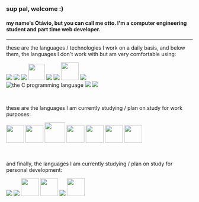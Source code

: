 ### sup pal, welcome :)

#### my name's Otávio, but you can call me otto. I'm a computer engineering student and part time web developer.

***

these are the languages / technologies I work on a daily basis, and below them, the languages I don't work with but am very comfortable using:
<div style="display: inline;">
    <img src="https://img.icons8.com/color/48/000000/javascript--v1.png" />
    <img src="https://img.icons8.com/color/48/000000/git.png" />
    <img src="https://img.icons8.com/color/48/000000/linux--v1.png" />
    <img src="https://raw.githubusercontent.com/enonic/xp/master/misc/logo.png" style="height: 44px" />
    <img src="https://img.icons8.com/color/48/000000/html-5--v1.png" />
    <img src="https://img.icons8.com/color/48/000000/css3.png" />
    <img src="https://cdn.jsdelivr.net/gh/devicons/devicon/icons/jquery/jquery-plain-wordmark.svg" style="width: 48px" />
    <img src="https://img.icons8.com/color/48/000000/java-coffee-cup-logo--v1.png" />
    <div></div>
    <img src="https://img.icons8.com/color/48/000000/c-programming.png" title="the C programming language"/>
    <img src="https://img.icons8.com/color/48/000000/c-plus-plus-logo.png" />
    <img src="https://img.icons8.com/color/48/000000/python--v1.png" />
</div>

&nbsp;

these are the languages I am currently studying / plan on study for work purposes:
<div style="display: inline;">
    <img src="https://cdn.jsdelivr.net/gh/devicons/devicon/icons/react/react-original.svg" style="width: 48px" />
    <img src="https://cdn.jsdelivr.net/gh/devicons/devicon/icons/typescript/typescript-original.svg" style="width: 48px" />
    <img src="https://cdn.jsdelivr.net/gh/devicons/devicon/icons/docker/docker-plain.svg" style="width: 55px" />
    <img src="https://cdn.jsdelivr.net/gh/devicons/devicon/icons/postgresql/postgresql-original.svg" style="width: 48px" />
    <img src="https://cdn.jsdelivr.net/gh/devicons/devicon/icons/vuejs/vuejs-original.svg" style="width: 48px" />
    <img src="https://cdn.jsdelivr.net/gh/devicons/devicon/icons/graphql/graphql-plain.svg" style="width: 48px" />
    <img src="https://cdn.jsdelivr.net/gh/devicons/devicon/icons/gradle/gradle-plain.svg" style="width: 48px" />
</div>

&nbsp;

and finally, the languages I am currently studying / plan on study for personal development:
<div style="display: inline;">
    <img src="https://img.icons8.com/color/48/000000/c-sharp-logo.png" />
    <img src="https://img.icons8.com/fluency/48/000000/unity.png" />
    <img src="https://img.icons8.com/nolan/64/unreal-engine.png" style="width: 48px"/>
    <img src="https://cdn.jsdelivr.net/gh/devicons/devicon/icons/godot/godot-original.svg" style="width: 48px" />
    <img src="https://img.icons8.com/fluency/50/000000/blender-3d.png" />
    <img src="https://img.icons8.com/dusk/64/000000/aseprite.png" style="width: 48px" />
</div>

<!--
**ottosales/ottosales** is a ✨ _special_ ✨ repository because its `README.md` (this file) appears on your GitHub profile.

Here are some ideas to get you started:

- 🔭 I’m currently working on ...
- 🌱 I’m currently learning ...
- 👯 I’m looking to collaborate on ...
- 🤔 I’m looking for help with ...
- 💬 Ask me about ...
- 📫 How to reach me: ...
- 😄 Pronouns: ...
- ⚡ Fun fact: ...
-->
